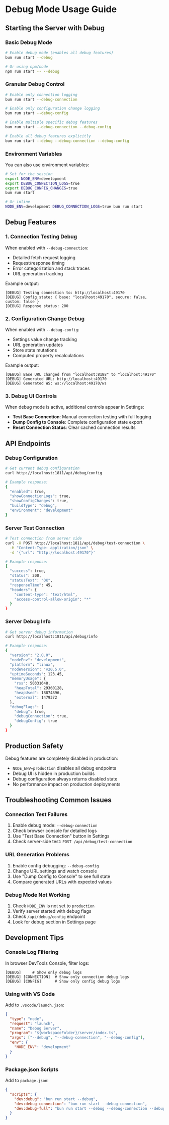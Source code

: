 # Debug Mode Usage Guide

## Starting the Server with Debug

### Basic Debug Mode
```bash
# Enable debug mode (enables all debug features)
bun run start --debug

# Or using npm/node
npm run start -- --debug
```

### Granular Debug Control
```bash
# Enable only connection logging
bun run start --debug-connection

# Enable only configuration change logging  
bun run start --debug-config

# Enable multiple specific debug features
bun run start --debug-connection --debug-config

# Enable all debug features explicitly
bun run start --debug --debug-connection --debug-config
```

### Environment Variables
You can also use environment variables:
```bash
# Set for the session
export NODE_ENV=development
export DEBUG_CONNECTION_LOGS=true
export DEBUG_CONFIG_CHANGES=true
bun run start

# Or inline
NODE_ENV=development DEBUG_CONNECTION_LOGS=true bun run start
```

## Debug Features

### 1. Connection Testing Debug
When enabled with `--debug-connection`:
- Detailed fetch request logging
- Request/response timing
- Error categorization and stack traces
- URL generation tracking

Example output:
```
[DEBUG] Testing connection to: http://localhost:49170
[DEBUG] Config state: { base: "localhost:49170", secure: false, custom: false }
[DEBUG] Response status: 200
```

### 2. Configuration Change Debug
When enabled with `--debug-config`:
- Settings value change tracking
- URL generation updates
- Store state mutations
- Computed property recalculations

Example output:
```
[DEBUG] Base URL changed from "localhost:8188" to "localhost:49170"
[DEBUG] Generated URL: http://localhost:49170
[DEBUG] Generated WS: ws://localhost:49170/ws
```

### 3. Debug UI Controls
When debug mode is active, additional controls appear in Settings:
- **Test Base Connection**: Manual connection testing with full logging
- **Dump Config to Console**: Complete configuration state export
- **Reset Connection Status**: Clear cached connection results

## API Endpoints

### Debug Configuration
```bash
# Get current debug configuration
curl http://localhost:1811/api/debug/config

# Example response:
{
  "enabled": true,
  "showConnectionLogs": true,
  "showConfigChanges": true,
  "buildType": "debug",
  "environment": "development"
}
```

### Server Test Connection
```bash
# Test connection from server side
curl -X POST http://localhost:1811/api/debug/test-connection \
  -H "Content-Type: application/json" \
  -d '{"url": "http://localhost:49170"}'

# Example response:
{
  "success": true,
  "status": 200,
  "statusText": "OK",
  "responseTime": 45,
  "headers": {
    "content-type": "text/html",
    "access-control-allow-origin": "*"
  }
}
```

### Server Debug Info
```bash
# Get server debug information
curl http://localhost:1811/api/debug/info

# Example response:
{
  "version": "2.0.0",
  "nodeEnv": "development",
  "platform": "linux",
  "nodeVersion": "v20.5.0",
  "uptimeSeconds": 123.45,
  "memoryUsage": {
    "rss": 50331648,
    "heapTotal": 29360128,
    "heapUsed": 18874896,
    "external": 1479372
  },
  "debugFlags": {
    "debug": true,
    "debugConnection": true,
    "debugConfig": true
  }
}
```

## Production Safety

Debug features are completely disabled in production:
- `NODE_ENV=production` disables all debug endpoints
- Debug UI is hidden in production builds
- Debug configuration always returns disabled state
- No performance impact on production deployments

## Troubleshooting Common Issues

### Connection Test Failures
1. Enable debug mode: `--debug-connection`
2. Check browser console for detailed logs
3. Use "Test Base Connection" button in Settings
4. Check server-side test: `POST /api/debug/test-connection`

### URL Generation Problems
1. Enable config debugging: `--debug-config`
2. Change URL settings and watch console
3. Use "Dump Config to Console" to see full state
4. Compare generated URLs with expected values

### Debug Mode Not Working
1. Check `NODE_ENV` is not set to `production`
2. Verify server started with debug flags
3. Check `/api/debug/config` endpoint
4. Look for debug section in Settings page

## Development Tips

### Console Log Filtering
In browser DevTools Console, filter logs:
```
[DEBUG]     # Show only debug logs
[DEBUG] [CONNECTION]  # Show only connection debug logs
[DEBUG] [CONFIG]      # Show only config debug logs
```

### Using with VS Code
Add to `.vscode/launch.json`:
```json
{
  "type": "node",
  "request": "launch",
  "name": "Debug Server",
  "program": "${workspaceFolder}/server/index.ts",
  "args": ["--debug", "--debug-connection", "--debug-config"],
  "env": {
    "NODE_ENV": "development"
  }
}
```

### Package.json Scripts
Add to `package.json`:
```json
{
  "scripts": {
    "dev:debug": "bun run start --debug",
    "dev:debug-connection": "bun run start --debug-connection",
    "dev:debug-full": "bun run start --debug --debug-connection --debug-config"
  }
}
```